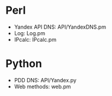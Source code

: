 # Perl
 - Yandex API DNS: API/YandexDNS.pm
 - Log: Log.pm
 - IPcalc: IPcalc.pm

# Python
- PDD DNS: API/Yandex.py
- Web methods: web.pm
